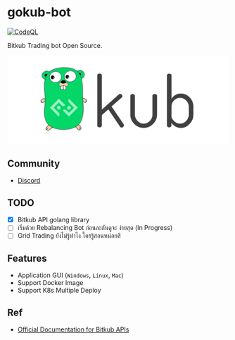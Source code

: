 # gokub-bot

[![CodeQL](https://github.com/touno-io/gokub-bot/actions/workflows/codeql-analysis.yml/badge.svg)](https://github.com/touno-io/gokub-bot/actions/workflows/codeql-analysis.yml)

Bitkub Trading bot Open Source.

![Foo](./docs/gokub.png)

## Community
- [Discord](https://discord.gg/9WSA7mMuGm)

## TODO
- [x] Bitkub API golang library
- [ ] เริ่มด้วย Rebalancing Bot ก่อนละกันดูจะ ง่ายสุด (In Progress)
- [ ] Grid Trading ยังไม่รู้ทำไง ใครรู้สอนหน่อยสิ

## Features
- Application GUI (`Windows`, `Linux`, `Mac`)
- Support Docker Image
- Support K8s Multiple Deploy

## Ref
- [Official Documentation for Bitkub APIs](https://github.com/bitkub/bitkub-official-api-docs)
